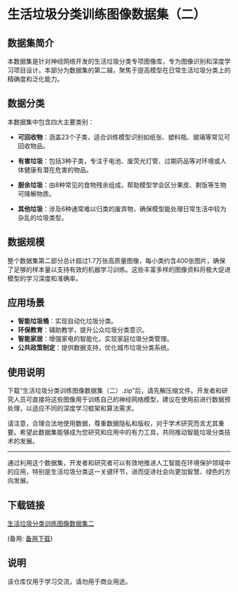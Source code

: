 # 生活垃圾分类训练图像数据集（二）

## 数据集简介

本数据集是针对神经网络开发的生活垃圾分类专项图像库，专为图像识别和深度学习项目设计。本部分为数据集的第二辑，聚焦于提高模型在日常生活垃圾分类上的精确度和泛化能力。

## 数据分类

本数据集中包含四大主要类别：

- **可回收物**：涵盖23个子类，适合训练模型识别如纸张、塑料瓶、玻璃等常见可回收物品。
  
- **有害垃圾**：包括3种子类，专注于电池、废荧光灯管、过期药品等对环境或人体健康有潜在危害的物品。
  
- **厨余垃圾**：由8种常见的食物残余组成，帮助模型学会区分果皮、剩饭等生物可降解物质。
  
- **其他垃圾**：涉及6种通常难以归类的废弃物，确保模型能处理日常生活中较为杂乱的垃圾类型。

## 数据规模

整个数据集第二部分总计超过1.7万张高质量图像，每小类约含400张图片，确保了足够的样本量以支持有效的机器学习训练。这些丰富多样的图像资料将极大促进模型的学习深度和准确率。

## 应用场景

- **智能垃圾桶**：实现自动化垃圾分类。
- **环保教育**：辅助教学，提升公众垃圾分类意识。
- **智能家居**：增强家电的智能化，实现家庭垃圾分类管理。
- **公共政策制定**：提供数据支持，优化城市垃圾分类系统。

## 使用说明

下载“生活垃圾分类训练图像数据集（二）.zip”后，请先解压缩文件。开发者和研究人员可直接将这些图像用于训练自己的神经网络模型，建议在使用前进行数据预处理，以适应不同的深度学习框架和算法需求。

请注意，合理合法地使用数据，尊重数据隐私和版权，对于学术研究而言尤其重要。希望此数据集能够成为您研究和应用中的有力工具，共同推动智能垃圾分类技术的发展。

---

通过利用这个数据集，开发者和研究者可以有效地推进人工智能在环境保护领域中的应用，特别是生活垃圾分类这一关键环节，进而促进社会向更加智慧、绿色的方向发展。

## 下载链接
[生活垃圾分类训练图像数据集二](https://pan.quark.cn/s/fae5a99fb758) 

(备用: [备用下载](https://pan.baidu.com/s/1ZTpD6ubSNJDcF4X3HP1Gow?pwd=1234))

## 说明

该仓库仅用于学习交流，请勿用于商业用途。
